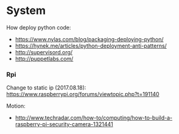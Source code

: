 # System

How deploy python code:
 * https://www.nylas.com/blog/packaging-deploying-python/
 * https://hynek.me/articles/python-deployment-anti-patterns/
  * http://supervisord.org/
  * http://puppetlabs.com/


### Rpi
Change to static ip (2017.08.18): https://www.raspberrypi.org/forums/viewtopic.php?t=191140

Motion:
 * http://www.techradar.com/how-to/computing/how-to-build-a-raspberry-pi-security-camera-1321441
 
